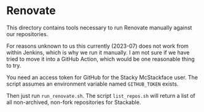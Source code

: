 # Renovate

This directory contains tools necessary to run Renovate manually against our repositories.

For reasons unknown to us this currently (2023-07) does not work from within Jenkins, which is why we run it manually.
I am not sure if we have tried to move it into a GitHub Action, which would be one reasonable thing to try.
                      
You need an access token for GitHub for the Stacky McStackface user.
The script assumes an environment variable named `GITHUB_TOKEN` exists.

Then just run `run_renovate.sh`.
The script `list_repos.sh` will return a list of all non-archived, non-fork repositories for Stackable.
